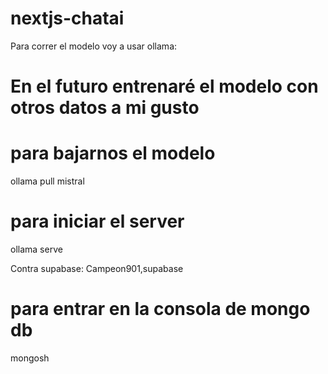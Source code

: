 # nextjs-chatai

Para correr el modelo voy a usar ollama:

# En el futuro entrenaré el modelo con otros datos a mi gusto

# para bajarnos el modelo 
ollama pull mistral

# para iniciar el server
ollama serve 

Contra supabase: Campeon901,supabase

# para entrar en la consola de mongo db
mongosh